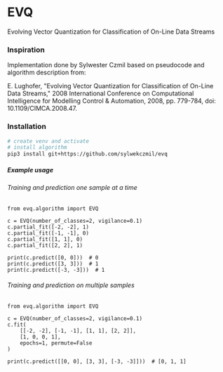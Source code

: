 # EVQ

Evolving Vector Quantization for Classification of On-Line Data Streams

### Inspiration

Implementation done by Sylwester Czmil based on pseudocode and algorithm description from:

E. Lughofer, "Evolving Vector Quantization for Classification of On-Line Data Streams," 2008 International Conference on
Computational Intelligence for Modelling Control & Automation, 2008, pp. 779-784, doi: 10.1109/CIMCA.2008.47.

### Installation

```bash
# create venv and activate
# install algorithm
pip3 install git+https://github.com/sylwekczmil/evq
```

##### Example usage

###### Training and prediction one sample at a time

```python3
from evq.algorithm import EVQ

c = EVQ(number_of_classes=2, vigilance=0.1)
c.partial_fit([-2, -2], 1)
c.partial_fit([-1, -1], 0)
c.partial_fit([1, 1], 0)
c.partial_fit([2, 2], 1)

print(c.predict([0, 0]))  # 0 
print(c.predict([3, 3]))  # 1
print(c.predict([-3, -3]))  # 1
```

###### Training and prediction on multiple samples

```python3
from evq.algorithm import EVQ

c = EVQ(number_of_classes=2, vigilance=0.1)
c.fit(
    [[-2, -2], [-1, -1], [1, 1], [2, 2]],
    [1, 0, 0, 1],
    epochs=1, permute=False
)

print(c.predict([[0, 0], [3, 3], [-3, -3]]))  # [0, 1, 1]
```